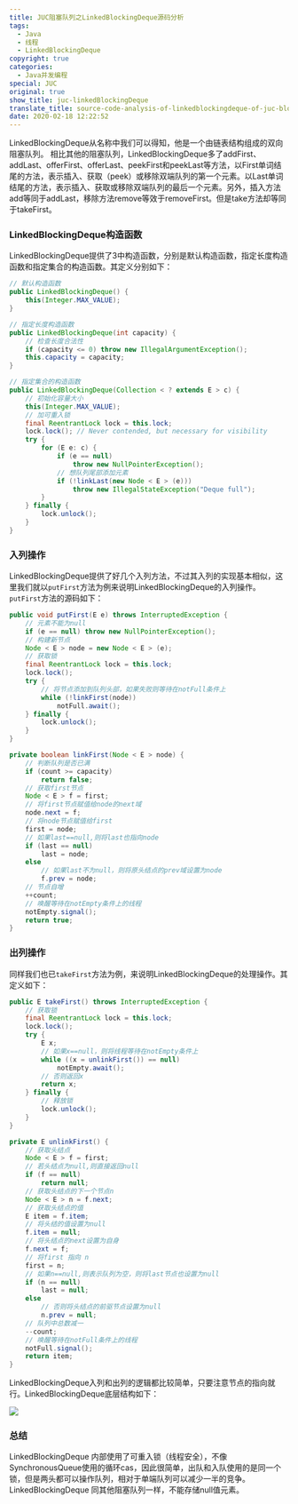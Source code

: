 ```yaml
---
title: JUC阻塞队列之LinkedBlockingDeque源码分析
tags:
  - Java
  - 线程
  - LinkedBlockingDeque
copyright: true
categories:
  - Java并发编程
special: JUC
original: true
show_title: juc-linkedBlockingDeque
translate_title: source-code-analysis-of-linkedblockingdeque-of-juc-blocking-queue
date: 2020-02-18 12:22:52
---
```


LinkedBlockingDeque从名称中我们可以得知，他是一个由链表结构组成的双向阻塞队列。  相比其他的阻塞队列，LinkedBlockingDeque多了addFirst、addLast、offerFirst、offerLast、peekFirst和peekLast等方法，以First单词结尾的方法，表示插入、获取（peek）或移除双端队列的第一个元素。以Last单词结尾的方法，表示插入、获取或移除双端队列的最后一个元素。另外，插入方法add等同于addLast，移除方法remove等效于removeFirst。但是take方法却等同于takeFirst。  

### LinkedBlockingDeque构造函数

LinkedBlockingDeque提供了3中构造函数，分别是默认构造函数，指定长度构造函数和指定集合的构造函数。其定义分别如下：

```java
// 默认构造函数
public LinkedBlockingDeque() {
    this(Integer.MAX_VALUE);
}

// 指定长度构造函数
public LinkedBlockingDeque(int capacity) {
	// 检查长度合法性
    if (capacity <= 0) throw new IllegalArgumentException();
    this.capacity = capacity;
}

// 指定集合的构造函数
public LinkedBlockingDeque(Collection < ? extends E > c) {
	// 初始化容量大小
    this(Integer.MAX_VALUE);
    // 加可重入锁
    final ReentrantLock lock = this.lock;
    lock.lock(); // Never contended, but necessary for visibility
    try {
        for (E e: c) {
            if (e == null)
                throw new NullPointerException();
            // 想队列尾部添加元素
            if (!linkLast(new Node < E > (e)))
                throw new IllegalStateException("Deque full");
        }
    } finally {
        lock.unlock();
    }
}
```

### 入列操作

LinkedBlockingDeque提供了好几个入列方法，不过其入列的实现基本相似，这里我们就以`putFirst`方法为例来说明LinkedBlockingDeque的入列操作。`putFirst`方法的源码如下：

```java
public void putFirst(E e) throws InterruptedException {
    // 元素不能为null
    if (e == null) throw new NullPointerException();
    // 构建新节点
    Node < E > node = new Node < E > (e);
    // 获取锁
    final ReentrantLock lock = this.lock;
    lock.lock();
    try {
        // 将节点添加到队列头部，如果失败则等待在notFull条件上
        while (!linkFirst(node))
            notFull.await();
    } finally {
        lock.unlock();
    }
}

private boolean linkFirst(Node < E > node) {
    // 判断队列是否已满
    if (count >= capacity)
        return false;
    // 获取first节点
    Node < E > f = first;
    // 将first节点赋值给node的next域
    node.next = f;
    // 将node节点赋值给first
    first = node;
    // 如果last==null,则将last也指向node
    if (last == null)
        last = node;
    else
        // 如果last不为null，则将原头结点的prev域设置为node
        f.prev = node;
    // 节点自增
    ++count;
    // 唤醒等待在notEmpty条件上的线程
    notEmpty.signal();
    return true;
}
```

### 出列操作

同样我们也已`takeFirst`方法为例，来说明LinkedBlockingDeque的处理操作。其定义如下：

```java
public E takeFirst() throws InterruptedException {
    // 获取锁
    final ReentrantLock lock = this.lock;
    lock.lock();
    try {
        E x;
        // 如果x==null，则将线程等待在notEmpty条件上
        while ((x = unlinkFirst()) == null)
            notEmpty.await();
        // 否则返回x
        return x;
    } finally {
        // 释放锁
        lock.unlock();
    }
}

private E unlinkFirst() {
    // 获取头结点
    Node < E > f = first;
    // 若头结点为null,则直接返回null
    if (f == null)
        return null;
    // 获取头结点的下一个节点n
    Node < E > n = f.next;
    // 获取头结点的值
    E item = f.item;
    // 将头结的值设置为null
    f.item = null;
    // 将头结点的next设置为自身
    f.next = f; 
    // 将first 指向 n
    first = n;
    // 如果n==null,则表示队列为空，则将last节点也设置为null
    if (n == null)
        last = null;
    else
        // 否则将头结点的前驱节点设置为null 
        n.prev = null;
    // 队列中总数减一
    --count;
    // 唤醒等待在notFull条件上的线程
    notFull.signal();
    return item;
}
```

LinkedBlockingDeque入列和出列的逻辑都比较简单，只要注意节点的指向就行。LinkedBlockingDeque底层结构如下：

![](http://cdn.zzwzdx.cn/blog/结构.png&blog)

### 总结

LinkedBlockingDeque 内部使用了可重入锁（线程安全），不像SynchronousQueue使用的循环cas，因此很简单，出队和入队使用的是同一个锁，但是两头都可以操作队列，相对于单端队列可以减少一半的竞争。LinkedBlockingDeque 同其他阻塞队列一样，不能存储null值元素。

